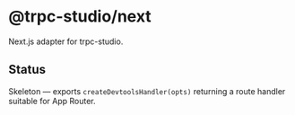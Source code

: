 # @trpc-studio/next

Next.js adapter for trpc-studio.

## Status
Skeleton — exports `createDevtoolsHandler(opts)` returning a route handler suitable for App Router.
